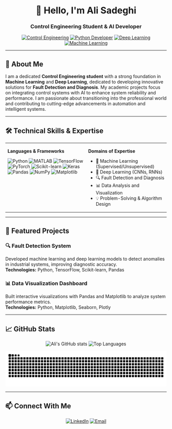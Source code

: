 <div align="center">

# 👋 Hello, I'm Ali Sadeghi

### Control Engineering Student & AI Developer

[![Control Engineering](https://img.shields.io/badge/Control_Engineering-Student-blue?style=for-the-badge&logo=azure-pipelines)](https://github.com/Alis7502)
[![Python Developer](https://img.shields.io/badge/Python-Developer-3776AB?style=for-the-badge&logo=python)](https://github.com/Alis7502)
[![Deep Learning](https://img.shields.io/badge/Deep_Learning-Enthusiast-FF6F00?style=for-the-badge&logo=tensorflow)](https://github.com/Alis7502)
[![Machine Learning](https://img.shields.io/badge/Machine_Learning-Enthusiast-FF6F00?style=for-the-badge&logo=scikitlearn)](https://github.com/Alis7502)

</div>

---

## 📖 About Me

I am a dedicated **Control Engineering student** with a strong foundation in **Machine Learning** and **Deep Learning**, dedicated to developing innovative solutions for **Fault Detection and Diagnosis**. My academic projects focus on integrating control systems with AI to enhance system reliability and performance. I am passionate about transitioning into the professional world and contributing to cutting-edge advancements in automation and intelligent systems.

---

## 🛠️ Technical Skills & Expertise

<table>
<tr>
<td valign="top" width="50%">

**Languages & Frameworks**

![Python](https://img.shields.io/badge/Python-3776AB?style=for-the-plastic&logo=python&logoColor=white)
![MATLAB](https://img.shields.io/badge/MATLAB-orange?style=for-the-plastic&logo=mathworks&logoColor=white)
![TensorFlow](https://img.shields.io/badge/TensorFlow-FF6F00?style=for-the-plastic&logo=tensorflow&logoColor=white)
![PyTorch](https://img.shields.io/badge/PyTorch-EE4C2C?style=for-the-plastic&logo=pytorch&logoColor=white)
![Scikit-learn](https://img.shields.io/badge/Scikit--learn-F7931E?style=for-the-plastic&logo=scikit-learn&logoColor=white)
![Keras](https://img.shields.io/badge/Keras-D00000?style=for-the-plastic&logo=keras&logoColor=white)
![Pandas](https://img.shields.io/badge/Pandas-150458?style=for-the-plastic&logo=pandas&logoColor=white)
![NumPy](https://img.shields.io/badge/NumPy-013243?style=for-the-plastic&logo=numpy&logoColor=white)
![Matplotlib](https://img.shields.io/badge/Matplotlib-11557C?style=for-the-plastic&logo=python&logoColor=white)

</td>
<td valign="top" width="50%">

**Domains of Expertise**

- 🎯 Machine Learning (Supervised/Unsupervised)
- 🧠 Deep Learning (CNNs, RNNs)
- 🔍 Fault Detection and Diagnosis
- 📊 Data Analysis and Visualization
- 💡 Problem-Solving & Algorithm Design

</td>
</tr>
</table>

---

## 🚀 Featured Projects

### 🔍 Fault Detection System
Developed machine learning and deep learning models to detect anomalies in industrial systems, improving diagnostic accuracy.
<br>**Technologies:** Python, TensorFlow, Scikit-learn, Pandas

### 📊 Data Visualization Dashboard
Built interactive visualizations with Pandas and Matplotlib to analyze system performance metrics.
<br>**Technologies:** Python, Matplotlib, Seaborn, Plotly

---

## 📈 GitHub Stats

<div align="center">

![Ali's GitHub stats](https://github-readme-stats.vercel.app/api?username=Alis7502&show_icons=true&theme=radical)
![Top Languages](https://github-readme-stats.vercel.app/api/top-langs/?username=Alis7502&layout=compact&theme=radical)

<picture>
  <source media="(prefers-color-scheme: dark)" srcset="https://raw.githubusercontent.com/Alis7502/Alis7502/output/github-contribution-grid-snake-dark.svg">
  <source media="(prefers-color-scheme: light)" srcset="https://raw.githubusercontent.com/Alis7502/Alis7502/output/github-contribution-grid-snake.svg">
  <img alt="github contribution grid snake animation" src="https://raw.githubusercontent.com/Alis7502/Alis7502/output/github-contribution-grid-snake.svg">
</picture>

</div>

---

## 📫 Connect With Me

<div align="center">

[![LinkedIn](https://img.shields.io/badge/LinkedIn-Ali_Sadeghi-0077B5?style=for-the-badge&logo=linkedin)](https://linkedin.com/in/alisadeghi)
[![Email](https://img.shields.io/badge/Email-alisadeghi7502@gmail.com-D14836?style=for-the-badge&logo=gmail&logoColor=white)](mailto:alisadeghi7502@gmail.com)

</div>
